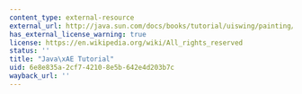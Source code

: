 ```yaml
---
content_type: external-resource
external_url: http://java.sun.com/docs/books/tutorial/uiswing/painting/index.html
has_external_license_warning: true
license: https://en.wikipedia.org/wiki/All_rights_reserved
status: ''
title: "Java\xAE Tutorial"
uid: 6e8e835a-2cf7-4210-8e5b-642e4d203b7c
wayback_url: ''
---
```

